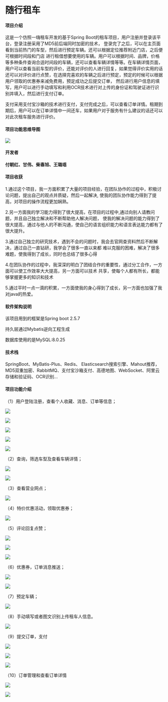 # 随行租车

#### 项目介绍

这是一个仿照一嗨租车开发的基于Spring Boot的租车项目，用户注册并登录该平台，登录注册采用了MD5前后端同时加密的技术，
登录完了之后，可以在主页面看到当前热门的车型，然后进行预定车辆。还可以根据定位推荐附近门店，之后便可根据时间段和门店
进行租借想要使用的车辆。用户可以根据时间、品牌，价格等多种条件查询合适时间段的车辆，还可以查看车辆详情等等。在车辆详情页面，
用户可以查看当前车型的评价，还能对评价的人进行回复，如果觉得评价实用的话还可以对评价进行点赞，在选择完喜欢的车辆之后进行预定，预定的时候可以根据用户领取的优惠券来减免费用，预定成功之后提交订单，
然后进行用户信息的填写，用户可以进行手动填写和利用OCR技术进行对上传的身份证和驾驶证进行识别并填入，然后进行支付订单。

支付采用支付宝沙箱的技术进行支付，支付完成之后，可以查看订单详情。租期到期后，用户可以在订单详情中一间还车，如果用户对于服务有什么建议的话还可以对此次租车服务进行评价。

#### 项目功能思维导图

![](img/思维导图.png)

#### 开发者

**付朝红、甘伟、柴春旭、王璐瑶**

#### 项目收获

1.通过这个项目，我一方面积累了大量的项目经验，在团队协作的过程中，积极讨论问题，提出自己的观点并质疑，然后一起解决,
使我的团队协作能力得到了提高，对项目的操作流程更加娴熟。

2.另一方面我的学习能力得到了很大提高，在项目的过程中,通过向别人请教问题，并且自己独立解决和不断帮助他人解决问题，
使我的解决问题的能力得到了很大提高，通过与他人的不断沟通，使自己的语言组织能力和语言表达能力都有了很大提升。

3.通过自己独立的研究技术，遇到不会的问题时，我会去官网查资料然后不断解决，通过自己一直钻研，我学会了很多一直以来都
难以克服的困难，解决了很多难题，使我得到了成长，同时也总结了很多心得

4.在团队协作的过程中，我深深的明白了团结合作的重要性，通过分工合作，一方面可以使工作效率大大提高，另一方面可以技术
共享，使每个人都有所长，都能够掌握更多的知识和技术

5.通过平时一点一滴的积累，一方面使我的身心得到了成长，另一方面也加强了我对java的热爱。



#### 软件架构说明

该项目用到的框架是Spring boot 2.5.7

持久层通过Mybatis逆向工程生成

数据库使用的是MySQL:8.0.25



#### 技术栈

SpringBoot、MyBatis-Plus、Redis、 Elasticsearch搜索引擎、Mahout推荐，MD5双重加密、RabbitMQ、支付宝沙箱支付、高德地图、WebSocket、阿里云存储和验证码、OCR识别…

#### 项目功能介绍

（1）用户登陆注册，查看个人收藏、消息、订单等信息；

![](img/普通登陆.png)

![](img/手机号注册.png)

![](img/手机号登陆.png)

![](img/消息通知.png)

![](img/短信.jpg)

（2）查询，筛选车型及查看车辆详情；



![](img/关键字查询.png)

![](img/车辆详情和评论.png)

（3）查看营业网点；

![](img/网点导航.png)

（4）特价优惠活动，领取优惠券；

![](img/特价优惠.png)

（5）评论回复点赞；

![](img/车辆详情和评论.png)

![](img/回复.png)

![](img/评论成功.png)

（6）优惠券，订单消息推送；

![](img/消息通知.png)

![](img/回复成功.png)

（7）预定车辆；

![](img/选择时间和地点.png)

（8）手动填写或者图文识别上传租车人信息。

![](img/上传身份证.png)

（9）提交订单，支付

![](img/提交订单.png)

![](img/提交订单成功.png)

![](img/支付宝.png)

（10）订单管理和查看订单详情

![](img/订单管理.png)

![](img/订单详情.png)